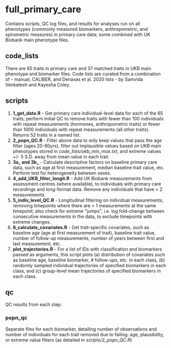 # full_primary_care

Contains scripts, QC log files, and results for analyses run on all phenotypes (commonly measured biomarkers, anthropometric, and spirometric measures) in primary care data; some combined with UK Biobank main phenotype files.  

## code_lists
There are 65 traits in primary care and 37 matched traits in UKB main phenotype and biomarker files. Code lists are curated from a combination of - manual, CALIBER, and Denaxas et al. 2020 lists - by Samvida Venkatesh and Kayesha Coley.

## scripts
1. **1_get_data.R** - Get primary care individual-level data for each of the 65 traits; perform initial QC to remove traits with fewer than 100 individuals with repeat measurements (hormones, anthropometric traits) or fewer than 1000 individuals with repeat measurements (all other traits). Returns 52 traits in a named list. 
2. **2_popn_QC.R** - Filter above data to only keep values that pass the age filter (ages 20-80yrs), filter out implausible values based on UKB main phenotypes stored in *code_lists/ukb_min_max.txt*, and extreme values +/- 5 S.D. away from mean value in each trait.
3. **3a_ and 3b_** - Calculate descriptive factors on baseline primary care data, such as age at first measurement, median baseline trait value, etc. Perform test for heterogeneity between sexes. 
4. **4_add_UKB_filter_longit.R** - Add UK Biobank measurements from assessment centres (where available), to individuals with primary care recordings and long-format data. Remove any individuals that have < 2 measurements. 
5. **5_indiv_level_QC.R** - Longitudinal filtering on individual measurements, removing timepoints where there are > 1 measurements at the same timepoint; also check for extreme "jumps", i.e. log fold-change between consecutive measurements in the data, to exclude timepoints with extreme changes.
6. **6_calculate_covariates.R** - Get trait-specific covariates, such as baseline age (age at first measurement of trait), baseline trait value, number of follow-up measurements, number of years between first and last measurement, etc.
7. **plot_trajectories.R** - For a list of IDs with classification and biomarkers passed as arguments, this script plots (a) distribution of covariates such as baseline age, baseline biomarker, # follow-ups, etc. in each class, (b) randomly sampled individual trajectories of specified biomarkers in each class, and (c) group-level mean trajectories of specified biomarkers in each class.  

## qc
QC results from each step:

### popn_qc 
Separate files for each biomarker, detailing number of observations and number of individuals for each trait removed due to failing: age, plausibility, or extreme value filters (as detailed in *scripts/2_popn_QC.R*) 

